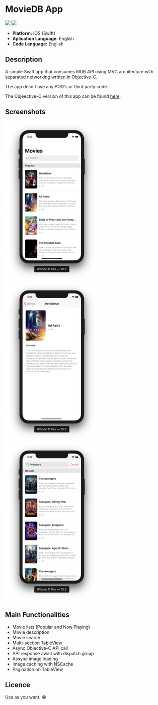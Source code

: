 # MovieDB App
![](https://badgen.net/badge/iOS/13/blue) ![](https://badgen.net/badge/Swift/5/orange)

* **Platform:** iOS (Swift)
* **Aplication Language:** English
* **Code Language:** English

## Description
A simple Swift app that consumes MDB API using MVC architecture with separated networking written in Objective-C.

The app desn't use any POD's or third party code.

The Objeective-C version of this app can be found [here](https://github.com/rodrigowoulddo/MovieDB-Objective-C).

## Screenshots
<img src="./Example%20Screenshots/Main.png" width="300" /><img src="./Example%20Screenshots/Detail.png" width="300" />
<img src="./Example%20Screenshots/Search.png" width="300" />

## Main Functionalities
* Movie lists (Popular and Now Playing)
* Movie description
* Movie search
* Multi-section TableView
* Async Objective-C API call
* API response await with dispatch group
* Assync image loading
* Image caching with NSCache
* Pagination on TableView

## Licence
Use as you want. 😁

